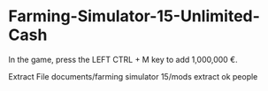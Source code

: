 # Farming-Simulator-15-Unlimited-Cash
In the game, press the LEFT CTRL + M key to add 1,000,000 €.

Extract File documents/farming simulator 15/mods extract ok people
